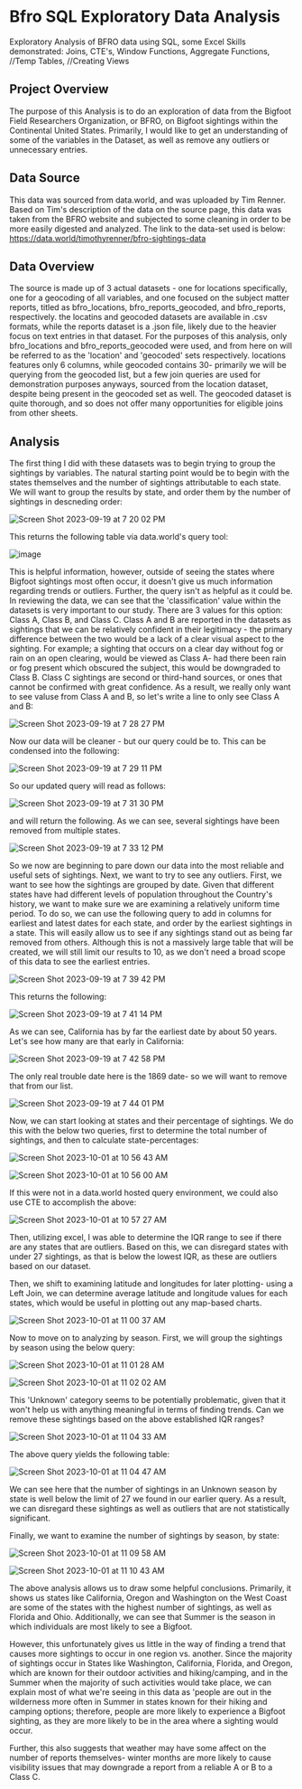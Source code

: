# Bfro SQL Exploratory Data Analysis
Exploratory Analysis of BFRO data using SQL, some Excel
Skills demonstrated: Joins, CTE's, Window Functions, Aggregate Functions, //Temp Tables, //Creating Views

## Project Overview
The purpose of this Analysis is to do an exploration of data from the Bigfoot Field Researchers Organization, or BFRO, on Bigfoot sightings within the Continental United States. 
Primarily, I would like to get an understanding of some of the variables in the Dataset, as well as remove any outliers or unnecessary entries. 

## Data Source
This data was sourced from data.world, and was uploaded by Tim Renner. Based on Tim's description of the data on the source page, this data was taken from the BFRO website and subjected to some cleaning in order to be more easily digested and analyzed. The link to the data-set used is below:
https://data.world/timothyrenner/bfro-sightings-data

## Data Overview
The source is made up of 3 actual datasets - one for locations specifically, one for a geocoding of all variables, and one focused on the subject matter reports, titled as bfro_locations, bfro_reports_geocoded, and bfro_reports, respectively. the locatins and geocoded datasets are available in .csv formats, while the reports dataset is a .json file, likely due to the heavier focus on text entries in that dataset. 
For the purposes of this analysis, only bfro_locations and bfro_reports_geocoded were used, and from here on will be referred to as the 'location' and 'geocoded' sets respectively. 
locations features only 6 columns, while geocoded contains 30- primarily we will be querying from the geocoded list, but a few join queries are used for demonstration purposes anyways, sourced from the location dataset, despite being present in the geocoded set as well. The geocoded dataset is quite thorough, and so does not offer many opportunities for eligible joins from other sheets.  

## Analysis
The first thing I did with these datasets was to begin trying to group the sightings by variables. The natural starting point would be to begin with the states themselves and the number of sightings attributable to each state. We will want to group the results by state, and order them by the number of sightings in descneding order:

![Screen Shot 2023-09-19 at 7 20 02 PM](https://github.com/timjb96/Bfro_SQL_EDA/assets/112847821/3117bd39-d4ab-40e4-8341-a8495d9a3526)

This returns the following table via data.world's query tool:

![image](https://github.com/timjb96/Bfro_SQL_EDA/assets/112847821/a7767ed6-5a41-46ca-bc37-d0133d787ded)

This is helpful information, however, outside of seeing the states where Bigfoot sightings most often occur, it doesn't give us much information regarding trends or outliers. 
Further, the query isn't as helpful as it could be. In reviewing the data, we can see that the 'classification' value within the datasets is very important to our study. There are 3 values for this option: Class A, Class B, and Class C. Class A and B are reported in the datasets as sightings that we can be relatively confident in their legitimacy -  the primary difference between the two would be a lack of a clear visual aspect to the sighting. For example; a sighting that occurs on a clear day without fog or rain on an open clearing, would be viewed as Class A- had there been rain or fog present which obscured the subject, this would be downgraded to Class B. Class C sightings are second or third-hand sources, or ones that cannot be confirmed with great confidence. As a result, we really only want to see valuse from Class A and B, so let's write a line to only see Class A and B:

![Screen Shot 2023-09-19 at 7 28 27 PM](https://github.com/timjb96/Bfro_SQL_EDA/assets/112847821/76b42b9e-084d-4b6f-8873-a46ce44baac9)

Now our data will be cleaner - but our query could be to. This can be condensed into the following:

![Screen Shot 2023-09-19 at 7 29 11 PM](https://github.com/timjb96/Bfro_SQL_EDA/assets/112847821/a8d37a7f-17bb-45ab-98be-80b3a22f0840)

So our updated query will read as follows:

![Screen Shot 2023-09-19 at 7 31 30 PM](https://github.com/timjb96/Bfro_SQL_EDA/assets/112847821/e163cf6c-f61d-498a-8563-d421f99be37a)

and will return the following. As we can see, several sightings have been removed from multiple states. 

![Screen Shot 2023-09-19 at 7 33 12 PM](https://github.com/timjb96/Bfro_SQL_EDA/assets/112847821/88ca11fe-e2fe-46db-9b10-55de4d4544e7)

So we now are beginning to pare down our data into the most reliable and useful sets of sightings. Next, we want to try to see any outliers. 
First, we want to see how the sightings are grouped by date. Given that different states have had different levels of population throughout the Country's history, we want to make sure we are examining a relatively uniform time period. 
To do so, we can use the following query to add in columns for earliest and latest dates for each state, and order by the earliest sightings in a state. This will easily allow us to see if any sightings stand out as being far removed from others.
Although this is not a massively large table that will be created, we will still limit our results to 10, as we don't need a broad scope of this data to see the earliest entries. 

![Screen Shot 2023-09-19 at 7 39 42 PM](https://github.com/timjb96/Bfro_SQL_EDA/assets/112847821/54e9b1a2-e0d1-4992-8ff5-6486114ce998)

This returns the following:

![Screen Shot 2023-09-19 at 7 41 14 PM](https://github.com/timjb96/Bfro_SQL_EDA/assets/112847821/cacc213b-983a-41dd-b37b-d7992807da60)

As we can see, California has by far the earliest date by about 50 years. Let's see how many are that early in California:

![Screen Shot 2023-09-19 at 7 42 58 PM](https://github.com/timjb96/Bfro_SQL_EDA/assets/112847821/391ab927-5012-4781-9907-9d0fa6a5c68f)

The only real trouble date here is the 1869 date- so we will want to remove that from our list. 

![Screen Shot 2023-09-19 at 7 44 01 PM](https://github.com/timjb96/Bfro_SQL_EDA/assets/112847821/90a1d57b-2dde-4750-aaf2-b95fba145ce2)

Now, we can start looking at states and their percentage of sightings. We do this with the below two queries, first to determine the total number of sightings, and then to calculate state-percentages:

![Screen Shot 2023-10-01 at 10 56 43 AM](https://github.com/timjb96/Bfro_SQL_EDA/assets/112847821/5a2aaa1d-c70e-423b-8a7e-072bda4c9d7e)

![Screen Shot 2023-10-01 at 10 56 00 AM](https://github.com/timjb96/Bfro_SQL_EDA/assets/112847821/4d9b5588-8460-49ca-8fbf-436a67ad5444)

If this were not in a data.world hosted query environment, we could also use CTE to accomplish the above:

![Screen Shot 2023-10-01 at 10 57 27 AM](https://github.com/timjb96/Bfro_SQL_EDA/assets/112847821/2e30ae44-0754-476c-95c5-a4ca8abf179b)

Then, utilizing excel, I was able to determine the IQR range to see if there are any states that are outliers. Based on this, we can disregard states with under 27 sightings, as that is below the lowest IQR, as these are outliers based on our dataset. 

Then, we shift to examining latitude and longitudes for later plotting- using a Left Join, we can determine average latitude and longitude values for each states, which would be useful in plotting out any map-based charts. 

![Screen Shot 2023-10-01 at 11 00 37 AM](https://github.com/timjb96/Bfro_SQL_EDA/assets/112847821/11c193be-b155-48a7-b1f7-093256871e98)

Now to move on to analyzing by season. First, we will group the sightings by season using the below query:

![Screen Shot 2023-10-01 at 11 01 28 AM](https://github.com/timjb96/Bfro_SQL_EDA/assets/112847821/4552d16f-ae10-4bd9-b014-fd5fa5da4582)

![Screen Shot 2023-10-01 at 11 02 02 AM](https://github.com/timjb96/Bfro_SQL_EDA/assets/112847821/c3fdbf9f-72f4-4c67-945e-17a33ab73f91)

This 'Unknown' category seems to be potentially problematic, given that it won't help us with anything meaningful in terms of finding trends. Can we remove these sightings based on the above established IQR ranges?

![Screen Shot 2023-10-01 at 11 04 33 AM](https://github.com/timjb96/Bfro_SQL_EDA/assets/112847821/e1ab1758-fc1c-4513-8726-36c87b162b76)


The above query yields the following table:

![Screen Shot 2023-10-01 at 11 04 47 AM](https://github.com/timjb96/Bfro_SQL_EDA/assets/112847821/64904388-f7e3-4840-be70-9635d2034c38)

We can see here that the number of sightings in an Unknown season by state is well below the limit of 27 we found in our earlier query. As a result, we can disregard these sightings as well as outliers that are not statistically significant. 

Finally, we want to examine the number of sightings by season, by state:

![Screen Shot 2023-10-01 at 11 09 58 AM](https://github.com/timjb96/Bfro_SQL_EDA/assets/112847821/80f18156-17bb-4ad6-b009-f180647fcb47)

![Screen Shot 2023-10-01 at 11 10 43 AM](https://github.com/timjb96/Bfro_SQL_EDA/assets/112847821/27bdfc56-fdd5-42c2-9760-74ec45be3248)

The above analysis allows us to draw some helpful conclusions. Primarily, it shows us states like California, Oregon and Washington on the West Coast are some of the states with the highest number of sightings, as well as Florida and Ohio. Additionally, we can see that Summer is the season in which individuals are most likely to see a Bigfoot. 

However, this unfortunately gives us little in the way of finding a trend that causes more sightings to occur in one region vs. another. Since the majority of sightings occur in States like Washington, California, Florida, and Oregon, which are known for their outdoor activities and hiking/camping, and in the Summer when the majority of such activities would take place, we can explain most of what we're seeing in this data as 'people are out in the wilderness more often in Summer in states known for their hiking and camping options; therefore, people are more likely to experience a Bigfoot sighting, as they are more likely to be in the area where a sighting would occur.

Further, this also suggests that weather may have some affect on the number of reports themselves- winter months are more likely to cause visibility issues that may downgrade a report from a reliable A or B to a Class C.








